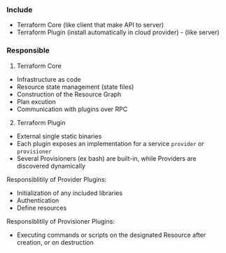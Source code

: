 ### Include
- Terraform Core (like client that make API to server)
- Terraform Plugin (install automatically in cloud provider) - (like server)

### Responsible
1. Terraform Core
- Infrastructure as code
- Resource state management (state files)
- Construction of the Resource Graph
- Plan excution
- Communication with plugins over RPC


2. Terraform Plugin
- External single static binaries
- Each plugin exposes an implementation for a service `provider` or `provisioner`
- Several Provisioners (ex bash) are built-in, while Providers are discovered dynamically

Responsiblitily of Provider Plugins:
- Initialization of any included libraries
- Authentication
- Define resources

Responsiblitily of Provisioner Plugins:
- Executing commands or scripts on the designated Resource after creation, or on destruction

